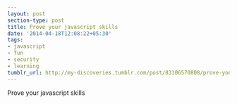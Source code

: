 ```yaml
---
layout: post
section-type: post
title: Prove your javascript skills
date: '2014-04-18T12:08:22+05:30'
tags:
- javascript
- fun
- security
- learning
tumblr_url: http://my-discoveries.tumblr.com/post/83106570808/prove-your-javascript-skills
---
```

Prove your javascript skills
